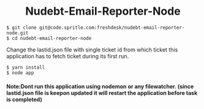 <h1 align="center">Nudebt-Email-Reporter-Node</h1>

```
$ git clone git@code.spritle.com:freshdesk/nudebt-email-reporter-node.git
$ cd nudebt-email-reporter-node

```

Change the lastid.json file with single ticket id from which ticket this application has to fetch ticket during its first run.

```
$ yarn install
$ node app

```
#### Note:Dont run this application using nodemon or any filewatcher. (since lastid.json file is keepon updated it will restart the application before task is completed)
